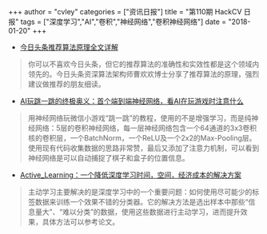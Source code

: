 +++
author = "cvley"
categories = ["资讯日报"]
title = "第110期 HackCV 日报"
tags = ["深度学习","AI","卷积","神经网络","卷积神经网络"]
date = "2018-01-20"
+++

- [今日头条推荐算法原理全文详解](https://36kr.com/p/5114077.html?from=hackcv&hmsr=hackcv.com&utm_medium=hackcv.com&utm_source=hackcv.com)

> 你可以不喜欢今日头条，但它的推荐算法的准确性和实效性都是这个领域内领先的。今日头条资深算法架构师曹欢欢博士分享了推荐算法的原理，强烈建议做推荐的朋友细读。

- [AI玩跳一跳的终极奥义：首个端到端神经网络，看AI在玩游戏时注意什么](https://zhuanlan.zhihu.com/p/32819519?from=hackcv&hmsr=hackcv.com&utm_medium=hackcv.com&utm_source=hackcv.com)

> 用神经网络玩微信小游戏“跳一跳”的教程，使用的不是增强学习，而是纯神经网络：5层的卷积神经网络，每一层神经网络包含一个64通道的3x3卷积核的卷积层，一个BatchNorm，一个ReLU及一个2x2的Max-Pooling层。使用现有代码收集数据的思路非常赞，最后又添加了注意力机制，可以看到神经网络是可以自动捕捉了棋子和盒子的位置信息。

- [Active_Learning：一个降低深度学习时间，空间，经济成本的解决方案](https://www.jianshu.com/p/42801f031cfa?from=hackcv&hmsr=hackcv.com&utm_medium=hackcv.com&utm_source=hackcv.com)

> 主动学习主要解决的是深度学习中的一个重要问题：如何使用尽可能少的标签数据来训练一个效果不错的分类器。它的解决方法是选出样本中那些“信息量大”、“难以分类”的数据，使用这些数据进行主动学习，进而提升效果，具体方法可以参考论文。

